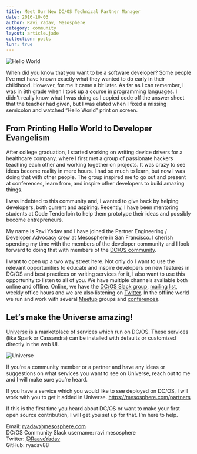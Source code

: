 ```yaml
---
title: Meet Our New DC/OS Technical Partner Manager
date: 2016-10-03
author: Ravi Yadav, Mesosphere
category: community
layout: article.jade
collection: posts
lunr: true
---
```


<img src="/assets/images/blog/2016-10-03-hello-world.png" alt="Hello World"/>

When did you know that you want to be a software developer? Some people I’ve met have known exactly what they wanted to do early in their childhood. However, for me it came a bit later. As far as I can remember, I was in 8th grade when I took up a course in programming languages. I didn’t really know what I was doing as I copied code off the answer sheet that the teacher had given, but I was elated when I fixed a missing semicolon and watched “Hello World” print on screen.

## From Printing Hello World to Developer Evangelism
After college graduation, I started working on writing device drivers for a healthcare company, where I first met a group of passionate hackers teaching each other and working together on projects. It was crazy to see ideas become reality in mere hours. I had so much to learn, but now I was doing that with other people. The group inspired me to go out and present at conferences, learn from, and inspire other developers to build amazing things.

I was indebted to this community and, I wanted to give back by helping developers, both current and aspiring. Recently, I have been mentoring students at Code Tenderloin to help them prototype their ideas and possibly become entrepreneurs.

My name is Ravi Yadav and I have joined the Partner Engineering / Developer Advocacy crew at Mesosphere in San Francisco. I cherish spending my time with the members of the developer community and I look forward to doing that with members of the [DC/OS community][dcos-community].

I want to open up a two way street here. Not only do I want to use the relevant opportunities to educate and inspire developers on new features in DC/OS and best practices on writing services for it, I also want to use this opportunity to listen to all of you. We have multiple  channels available both online and offline. Online, we have the [DC/OS Slack group][slack], [mailing list][mail], weekly office hours and  we are also listening on [Twitter][twitter]. In the offline world we run and work with several [Meetup][meetup] groups and [conferences][events].

## Let’s make the **Universe** amazing!

[Universe][Universe] is a marketplace of services which run on DC/OS. These services (like Spark or Cassandra) can be installed with defaults or customized directly in the web UI.

<img src="/assets/images/blog/2016-10-03-universe.gif" alt="Universe" />

If you’re a community member or a partner and have any ideas or suggestions on what services you want to see on Universe,  reach out to me and I will make sure you’re heard.

If you have a service which you would like to see deployed on DC/OS, I will work with you to get  it added in Universe. https://mesosphere.com/partners

If this is the first time you heard about DC/OS or want to make your first open source contribution, I will get you set up for that.
I’m here to help.

Email: ryadav@mesosphere.com                                                  
DC/OS Community Slack username: ravi.mesosphere                              
Twitter: [@RaaveYadav][RaaveYadav]                                        
GitHub: ryadav88

[dcos-community]: https://dcos.io/community/
[slack]: http://chat.dcos.io
[mail]: mailto:users@dcos.io
[twitter]: https://twitter.com/dcos
[meetup]: https://www.meetup.com/DC-OS-Online-Meetup/
[events]: https://mesosphere.com/events/
[Universe]: https://github.com/mesosphere/universe
[RaaveYadav]: https://twitter.com/raaveyadav
